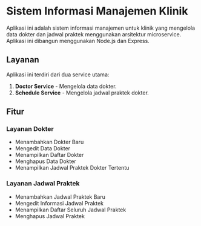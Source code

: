 # Sistem Informasi Manajemen Klinik

Aplikasi ini adalah sistem informasi manajemen untuk klinik yang mengelola data dokter dan jadwal praktek menggunakan arsitektur microservice. Aplikasi ini dibangun menggunakan Node.js dan Express.

## Layanan

Aplikasi ini terdiri dari dua service utama:
1. **Doctor Service** - Mengelola data dokter.
2. **Schedule Service** - Mengelola jadwal praktek dokter.

## Fitur

### Layanan Dokter
- Menambahkan Dokter Baru
- Mengedit Data Dokter
- Menampilkan Daftar Dokter
- Menghapus Data Dokter
- Menampilkan Jadwal Praktek Dokter Tertentu

### Layanan Jadwal Praktek
- Menambahkan Jadwal Praktek Baru
- Mengedit Informasi Jadwal Praktek
- Menampilkan Daftar Seluruh Jadwal Praktek
- Menghapus Jadwal Praktek
